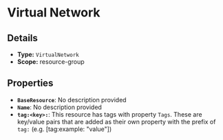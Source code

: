 # Virtual Network

## Details

- **Type:** `VirtualNetwork`
- **Scope:** resource-group

## Properties

- **`BaseResource`**: No description provided
- **`Name`**: No description provided
- **`tag:<key>:`**: This resource has tags with property `Tags`. These are key/value pairs that are
	added as their own property with the prefix of `tag:` (e.g. [tag:example: "value"]) 
